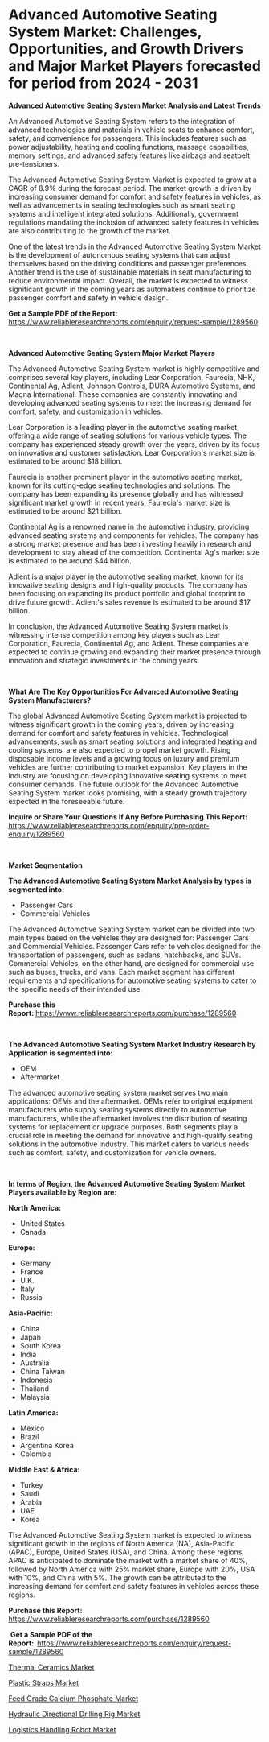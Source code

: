 <p><h1>Advanced Automotive Seating System Market: Challenges, Opportunities, and Growth Drivers and Major Market Players forecasted for period from 2024 - 2031</h1></p><p><strong>Advanced Automotive Seating System Market Analysis and Latest Trends</strong></p>
<p><p>An Advanced Automotive Seating System refers to the integration of advanced technologies and materials in vehicle seats to enhance comfort, safety, and convenience for passengers. This includes features such as power adjustability, heating and cooling functions, massage capabilities, memory settings, and advanced safety features like airbags and seatbelt pre-tensioners.</p><p>The Advanced Automotive Seating System Market is expected to grow at a CAGR of 8.9% during the forecast period. The market growth is driven by increasing consumer demand for comfort and safety features in vehicles, as well as advancements in seating technologies such as smart seating systems and intelligent integrated solutions. Additionally, government regulations mandating the inclusion of advanced safety features in vehicles are also contributing to the growth of the market.</p><p>One of the latest trends in the Advanced Automotive Seating System Market is the development of autonomous seating systems that can adjust themselves based on the driving conditions and passenger preferences. Another trend is the use of sustainable materials in seat manufacturing to reduce environmental impact. Overall, the market is expected to witness significant growth in the coming years as automakers continue to prioritize passenger comfort and safety in vehicle design.</p></p>
<p><strong>Get a Sample PDF of the Report:&nbsp;</strong> <a href="https://www.reliableresearchreports.com/enquiry/request-sample/1289560">https://www.reliableresearchreports.com/enquiry/request-sample/1289560</a></p>
<p>&nbsp;</p>
<p><strong>Advanced Automotive Seating System Major Market Players</strong></p>
<p><p>The Advanced Automotive Seating System market is highly competitive and comprises several key players, including Lear Corporation, Faurecia, NHK, Continental Ag, Adient, Johnson Controls, DURA Automotive Systems, and Magna International. These companies are constantly innovating and developing advanced seating systems to meet the increasing demand for comfort, safety, and customization in vehicles.</p><p>Lear Corporation is a leading player in the automotive seating market, offering a wide range of seating solutions for various vehicle types. The company has experienced steady growth over the years, driven by its focus on innovation and customer satisfaction. Lear Corporation's market size is estimated to be around $18 billion.</p><p>Faurecia is another prominent player in the automotive seating market, known for its cutting-edge seating technologies and solutions. The company has been expanding its presence globally and has witnessed significant market growth in recent years. Faurecia's market size is estimated to be around $21 billion.</p><p>Continental Ag is a renowned name in the automotive industry, providing advanced seating systems and components for vehicles. The company has a strong market presence and has been investing heavily in research and development to stay ahead of the competition. Continental Ag's market size is estimated to be around $44 billion.</p><p>Adient is a major player in the automotive seating market, known for its innovative seating designs and high-quality products. The company has been focusing on expanding its product portfolio and global footprint to drive future growth. Adient's sales revenue is estimated to be around $17 billion.</p><p>In conclusion, the Advanced Automotive Seating System market is witnessing intense competition among key players such as Lear Corporation, Faurecia, Continental Ag, and Adient. These companies are expected to continue growing and expanding their market presence through innovation and strategic investments in the coming years.</p></p>
<p>&nbsp;</p>
<p><strong>What Are The Key Opportunities For Advanced Automotive Seating System Manufacturers?</strong></p>
<p><p>The global Advanced Automotive Seating System market is projected to witness significant growth in the coming years, driven by increasing demand for comfort and safety features in vehicles. Technological advancements, such as smart seating solutions and integrated heating and cooling systems, are also expected to propel market growth. Rising disposable income levels and a growing focus on luxury and premium vehicles are further contributing to market expansion. Key players in the industry are focusing on developing innovative seating systems to meet consumer demands. The future outlook for the Advanced Automotive Seating System market looks promising, with a steady growth trajectory expected in the foreseeable future.</p></p>
<p><strong>Inquire or Share Your Questions If Any Before Purchasing This Report:</strong> <a href="https://www.reliableresearchreports.com/enquiry/pre-order-enquiry/1289560">https://www.reliableresearchreports.com/enquiry/pre-order-enquiry/1289560</a></p>
<p>&nbsp;</p>
<p><strong>Market Segmentation</strong></p>
<p><strong>The Advanced Automotive Seating System Market Analysis by types is segmented into:</strong></p>
<p><ul><li>Passenger Cars</li><li>Commercial Vehicles</li></ul></p>
<p><p>The Advanced Automotive Seating System market can be divided into two main types based on the vehicles they are designed for: Passenger Cars and Commercial Vehicles. Passenger Cars refer to vehicles designed for the transportation of passengers, such as sedans, hatchbacks, and SUVs. Commercial Vehicles, on the other hand, are designed for commercial use such as buses, trucks, and vans. Each market segment has different requirements and specifications for automotive seating systems to cater to the specific needs of their intended use.</p></p>
<p><strong>Purchase this Report:&nbsp;</strong><a href="https://www.reliableresearchreports.com/purchase/1289560">https://www.reliableresearchreports.com/purchase/1289560</a></p>
<p>&nbsp;</p>
<p><strong>The Advanced Automotive Seating System Market Industry Research by Application is segmented into:</strong></p>
<p><ul><li>OEM</li><li>Aftermarket</li></ul></p>
<p><p>The advanced automotive seating system market serves two main applications: OEMs and the aftermarket. OEMs refer to original equipment manufacturers who supply seating systems directly to automotive manufacturers, while the aftermarket involves the distribution of seating systems for replacement or upgrade purposes. Both segments play a crucial role in meeting the demand for innovative and high-quality seating solutions in the automotive industry. This market caters to various needs such as comfort, safety, and customization for vehicle owners.</p></p>
<p>&nbsp;</p>
<p><strong>In terms of Region, the Advanced Automotive Seating System Market Players available by Region are:</strong></p>
<p>
    <p> <strong> North America: </strong>
        <ul>
            <li>United States</li>
            <li>Canada</li>
        </ul>
        </p> 
    <p> <strong> Europe: </strong>
        <ul>
            <li>Germany</li>
            <li>France</li>
            <li>U.K.</li>
            <li>Italy</li>
            <li>Russia</li>
        </ul>
        </p> 
    <p> <strong> Asia-Pacific: </strong>
        <ul>
            <li>China</li>
            <li>Japan</li>
            <li>South Korea</li>
            <li>India</li>
            <li>Australia</li>
            <li>China Taiwan</li>
            <li>Indonesia</li>
            <li>Thailand</li>
            <li>Malaysia</li>
        </ul>
        </p> 
    <p> <strong> Latin America: </strong>
        <ul>
            <li>Mexico</li>
            <li>Brazil</li>
            <li>Argentina Korea</li>
            <li>Colombia</li>
        </ul>
        </p> 
    <p> <strong> Middle East & Africa: </strong>
        <ul>
            <li>Turkey</li>
            <li>Saudi</li>
            <li>Arabia</li>
            <li>UAE</li>
            <li>Korea</li>
        </ul>
    </p>
    </p>
<p><p>The Advanced Automotive Seating System market is expected to witness significant growth in the regions of North America (NA), Asia-Pacific (APAC), Europe, United States (USA), and China. Among these regions, APAC is anticipated to dominate the market with a market share of 40%, followed by North America with 25% market share, Europe with 20%, USA with 10%, and China with 5%. The growth can be attributed to the increasing demand for comfort and safety features in vehicles across these regions.</p></p>
<p><strong>Purchase this Report: </strong><a href="https://www.reliableresearchreports.com/purchase/1289560">https://www.reliableresearchreports.com/purchase/1289560</a></p>
<p>&nbsp;<strong>Get a Sample PDF of the Report:&nbsp;&nbsp;</strong><a href="https://www.reliableresearchreports.com/enquiry/request-sample/1289560">https://www.reliableresearchreports.com/enquiry/request-sample/1289560</a></p>
<p><strong></strong></p>
<p><p><a href="https://view.publitas.com/reportprime-1/thermal-ceramics-market-size-evaluating-its-market-trends-growth-and-projections-2024-2031/">Thermal Ceramics Market</a></p><p><a href="https://view.publitas.com/reportprime-1/plastic-straps-market-offers-provide-insightful-data-for-the-time-period-from-2024-to-2031-and-also-provide-analysis-based-on-application-type-and-region/">Plastic Straps Market</a></p><p><a href="https://butternut-bug-553.notion.site/Feed-Grade-Calcium-Phosphate-Market-Size-Focuses-on-Market-Dynamics-In-Depth-Analysis-and-Future-Pr-bbae757ed01f42529308cb3e2d543c3c">Feed Grade Calcium Phosphate Market</a></p><p><a href="https://github.com/arionmp/Market-Research-Report-List-2/blob/main/hydraulic-directional-drilling-rig-market.md">Hydraulic Directional Drilling Rig Market</a></p><p><a href="https://github.com/pgtimber/Market-Research-Report-List-1/blob/main/logistics-handling-robot-market.md">Logistics Handling Robot Market</a></p></p>